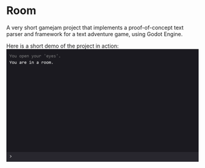 # Room
A very short gamejam project that implements a proof-of-concept text parser and framework for a text adventure game, using Godot Engine.

Here is a short demo of the project in action:
![animation of game](room.gif)
